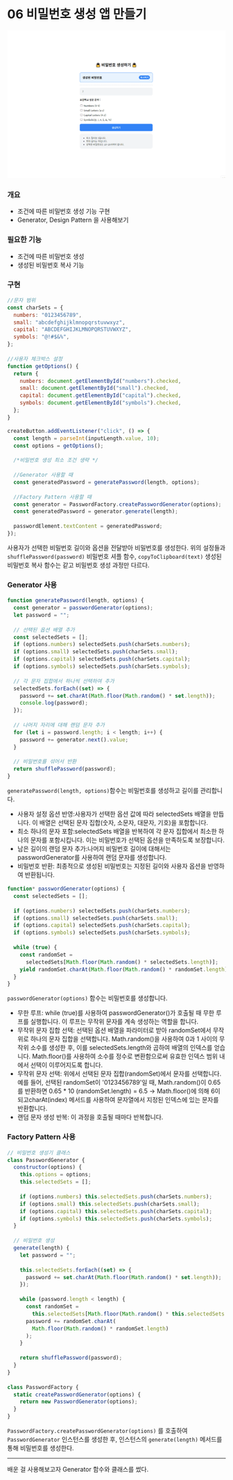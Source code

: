 # 06 비밀번호 생성 앱 만들기

![](./06-password-generation.gif)

### 개요

- 조건에 따른 비밀번호 생성 기능 구현
- Generator, Design Pattern 을 사용해보기

### 필요한 기능

- 조건에 따른 비밀번호 생성
- 생성된 비밀번호 복사 기능

### 구현

```javascript
//문자 범위
const charSets = {
  numbers: "0123456789",
  small: "abcdefghijklmnopqrstuvwxyz",
  capital: "ABCDEFGHIJKLMNOPQRSTUVWXYZ",
  symbols: "@!#$&%",
};

//사용자 체크박스 설정
function getOptions() {
  return {
    numbers: document.getElementById("numbers").checked,
    small: document.getElementById("small").checked,
    capital: document.getElementById("capital").checked,
    symbols: document.getElementById("symbols").checked,
  };
}
```

```javascript
createButton.addEventListener("click", () => {
  const length = parseInt(inputLength.value, 10);
  const options = getOptions();

  /*비밀번호 생성 최소 조건 생략 */

  //Generator 사용할 때
  const generatedPassword = generatePassword(length, options);

  //Factory Pattern 사용할 때
  const generator = PasswordFactory.createPasswordGenerator(options);
  const generatedPassword = generator.generate(length);

  passwordElement.textContent = generatedPassword;
});
```

사용자가 선택한 비밀번호 길이와 옵션을 전달받아 비밀번호를 생성한다. 위의 설정들과 `shufflePassword(password)` 비밀번호 셔플 함수, `copyToClipboard(text)` 생성된 비밀번호 복사 함수는 같고 비밀번호 생성 과정만 다르다.

### Generator 사용

```javascript
function generatePassword(length, options) {
  const generator = passwordGenerator(options);
  let password = "";

  // 선택된 옵션 배열 추가
  const selectedSets = [];
  if (options.numbers) selectedSets.push(charSets.numbers);
  if (options.small) selectedSets.push(charSets.small);
  if (options.capital) selectedSets.push(charSets.capital);
  if (options.symbols) selectedSets.push(charSets.symbols);

  // 각 문자 집합에서 하나씩 선택하여 추가
  selectedSets.forEach((set) => {
    password += set.charAt(Math.floor(Math.random() * set.length));
    console.log(password);
  });

  // 나머지 자리에 대해 랜덤 문자 추가
  for (let i = password.length; i < length; i++) {
    password += generator.next().value;
  }

  // 비밀번호를 섞어서 반환
  return shufflePassword(password);
}
```

`generatePassword(length, options)`함수는 비밀번호를 생성하고 길이를 관리합니다.

- 사용자 설정 옵션 반영:사용자가 선택한 옵션 값에 따라 selectedSets 배열을 만듭니다. 이 배열은 선택된 문자 집합(숫자, 소문자, 대문자, 기호)을 포함합니다.
- 최소 하나의 문자 포함:selectedSets 배열을 반복하여 각 문자 집합에서 최소한 하나의 문자를 포함시킵니다. 이는 비밀번호가 선택된 옵션을 만족하도록 보장합니다.
- 남은 길이의 랜덤 문자 추가:나머지 비밀번호 길이에 대해서는 passwordGenerator를 사용하여 랜덤 문자를 생성합니다.
- 비밀번호 반환: 최종적으로 생성된 비밀번호는 지정된 길이와 사용자 옵션을 반영하여 반환됩니다.

```javascript
function* passwordGenerator(options) {
  const selectedSets = [];

  if (options.numbers) selectedSets.push(charSets.numbers);
  if (options.small) selectedSets.push(charSets.small);
  if (options.capital) selectedSets.push(charSets.capital);
  if (options.symbols) selectedSets.push(charSets.symbols);

  while (true) {
    const randomSet =
      selectedSets[Math.floor(Math.random() * selectedSets.length)];
    yield randomSet.charAt(Math.floor(Math.random() * randomSet.length));
  }
}
```

`passwordGenerator(options)` 함수는 비밀번호를 생성합니다.

- 무한 루프: while (true)를 사용하여 passwordGenerator()가 호출될 때 무한 루프를 실행합니다. 이 루프는 무작위 문자를 계속 생성하는 역할을 합니다.
- 무작위 문자 집합 선택: 선택된 옵션 배열을 파라미터로 받아 randomSet에서 무작위로 하나의 문자 집합을 선택합니다. Math.random()을 사용하여 0과 1 사이의 무작위 소수를 생성한 후, 이를 selectedSets.length와 곱하여 배열의 인덱스를 얻습니다. Math.floor()를 사용하여 소수를 정수로 변환함으로써 유효한 인덱스 범위 내에서 선택이 이루어지도록 합니다.
- 무작위 문자 선택: 위에서 선택된 문자 집합(randomSet)에서 문자를 선택합니다.예를 들어, 선택된 randomSet이 '0123456789'일 때, Math.random()이 0.65를 반환하면 0.65 \* 10 (randomSet.length) = 6.5 → Math.floor()에 의해 6이 되고charAt(index) 메서드를 사용하여 문자열에서 지정된 인덱스에 있는 문자를 반환합니다.
- 랜덤 문자 생성 반복: 이 과정을 호출될 때마다 반복합니다.

### Factory Pattern 사용

```javascript
// 비밀번호 생성기 클래스
class PasswordGenerator {
  constructor(options) {
    this.options = options;
    this.selectedSets = [];

    if (options.numbers) this.selectedSets.push(charSets.numbers);
    if (options.small) this.selectedSets.push(charSets.small);
    if (options.capital) this.selectedSets.push(charSets.capital);
    if (options.symbols) this.selectedSets.push(charSets.symbols);
  }

  // 비밀번호 생성
  generate(length) {
    let password = "";

    this.selectedSets.forEach((set) => {
      password += set.charAt(Math.floor(Math.random() * set.length));
    });

    while (password.length < length) {
      const randomSet =
        this.selectedSets[Math.floor(Math.random() * this.selectedSets.length)];
      password += randomSet.charAt(
        Math.floor(Math.random() * randomSet.length)
      );
    }

    return shufflePassword(password);
  }
}

class PasswordFactory {
  static createPasswordGenerator(options) {
    return new PasswordGenerator(options);
  }
}
```

`PasswordFactory.createPasswordGenerator(options)` 를 호출하여 `PasswordGenerator` 인스턴스를 생성한 후, 인스턴스의 `generate(length)` 메서드를 통해 비밀번호를 생성한다.

<hr>

배운 걸 사용해보고자 Generator 함수와 클래스를 썼다.
